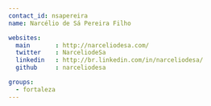 ```yaml
---
contact_id: nsapereira
name: Narcélio de Sá Pereira Filho

websites:
  main       : http://narceliodesa.com/
  twitter    : NarceliodeSa
  linkedin   : http://br.linkedin.com/in/narceliodesa/
  github     : narceliodesa

groups:
  - fortaleza
---
```

